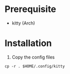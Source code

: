 # Prerequisite
* kitty (Arch)

# Installation

1. Copy the config files
```
cp -r . $HOME/.config/kitty
```
